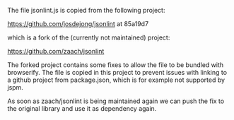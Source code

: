 The file jsonlint.js is copied from the following project:

https://github.com/josdejong/jsonlint  at 85a19d7

which is a fork of the (currently not maintained) project:

https://github.com/zaach/jsonlint

The forked project contains some fixes to allow the file to be bundled with 
browserify. The file is copied in this project to prevent issues with linking 
to a github project from package.json, which is for example not supported 
by jspm. 

As soon as zaach/jsonlint is being maintained again we can push the fix
to the original library and use it as dependency again.
